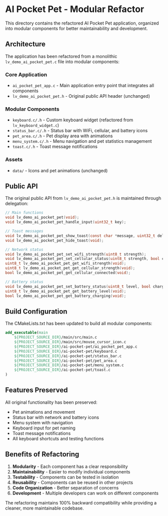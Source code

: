 # AI Pocket Pet - Modular Refactor

This directory contains the refactored AI Pocket Pet application, organized into modular components for better maintainability and development.

## Architecture

The application has been refactored from a monolithic `lv_demo_ai_pocket_pet.c` file into modular components:

### Core Application
- `ai_pocket_pet_app.c` - Main application entry point that integrates all components
- `lv_demo_ai_pocket_pet.h` - Original public API header (unchanged)

### Modular Components
- `keyboard.c/.h` - Custom keyboard widget (refactored from `lv_keyboard_widget.c`)
- `status_bar.c/.h` - Status bar with WiFi, cellular, and battery icons
- `pet_area.c/.h` - Pet display area with animations
- `menu_system.c/.h` - Menu navigation and pet statistics management
- `toast.c/.h` - Toast message notifications

### Assets
- `data/` - Icons and pet animations (unchanged)

## Public API

The original public API from `lv_demo_ai_pocket_pet.h` is maintained through delegation:

```c
// Main functions
void lv_demo_ai_pocket_pet(void);
void lv_demo_ai_pocket_pet_handle_input(uint32_t key);

// Toast messages
void lv_demo_ai_pocket_pet_show_toast(const char *message, uint32_t delay_ms);
void lv_demo_ai_pocket_pet_hide_toast(void);

// Network status
void lv_demo_ai_pocket_pet_set_wifi_strength(uint8_t strength);
void lv_demo_ai_pocket_pet_set_cellular_status(uint8_t strength, bool connected);
uint8_t lv_demo_ai_pocket_pet_get_wifi_strength(void);
uint8_t lv_demo_ai_pocket_pet_get_cellular_strength(void);
bool lv_demo_ai_pocket_pet_get_cellular_connected(void);

// Battery status
void lv_demo_ai_pocket_pet_set_battery_status(uint8_t level, bool charging);
uint8_t lv_demo_ai_pocket_pet_get_battery_level(void);
bool lv_demo_ai_pocket_pet_get_battery_charging(void);
```

## Build Configuration

The CMakeLists.txt has been updated to build all modular components:

```cmake
add_executable(main
    ${PROJECT_SOURCE_DIR}/main/src/main.c
    ${PROJECT_SOURCE_DIR}/main/src/mouse_cursor_icon.c
    ${PROJECT_SOURCE_DIR}/ai-pocket-pet/ai_pocket_pet_app.c
    ${PROJECT_SOURCE_DIR}/ai-pocket-pet/keyboard.c
    ${PROJECT_SOURCE_DIR}/ai-pocket-pet/status_bar.c
    ${PROJECT_SOURCE_DIR}/ai-pocket-pet/pet_area.c
    ${PROJECT_SOURCE_DIR}/ai-pocket-pet/menu_system.c
    ${PROJECT_SOURCE_DIR}/ai-pocket-pet/toast.c
)
```

## Features Preserved

All original functionality has been preserved:
- Pet animations and movement
- Status bar with network and battery icons
- Menu system with navigation
- Keyboard input for pet naming
- Toast message notifications
- All keyboard shortcuts and testing functions

## Benefits of Refactoring

1. **Modularity** - Each component has a clear responsibility
2. **Maintainability** - Easier to modify individual components
3. **Testability** - Components can be tested in isolation
4. **Reusability** - Components can be reused in other projects
5. **Code Organization** - Better separation of concerns
6. **Development** - Multiple developers can work on different components

The refactoring maintains 100% backward compatibility while providing a cleaner, more maintainable codebase.

